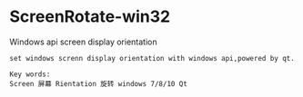 # ScreenRotate-win32
Windows api screen display orientation
```
set windows screnn display orientation with windows api,powered by qt.
```

```
Key words:
Screen 屏幕 Rientation 旋转 windows 7/8/10 Qt
```
